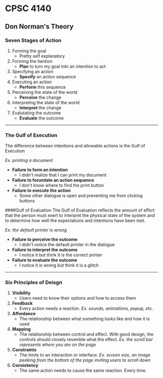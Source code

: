 # CPSC 4140

## Don Norman's Theory

### Seven Stages of Action
1. Forming the goal
    - Pretty self explanatory
1. Forming the itention
    - **Plan** to turn my goal into an intention to act
1. Specifying an action
    - **Specify** an action sequence
1. Executing an action
    - **Perform** this sequence
1. Perceiving the state of the world
    - **Perceive** the change
1. Interpreting the state of the world
    - **Interpret** the change
1. Evalutating the outcome
    - **Evaluate** the outcome

***

### The Gulf of Execution
The difference between intentions and allowable actions is the Gulf of Execution

*Ex. printing a document*
- **Failure to form an intention**
    - I didn't realize that I can print my document
- **Failure to forumlate an action sequence**
    - I don't know where to find the print button
- **Failure to execute the action**
    - Some other dialogue is open and preventing me from clicking buttons

####Gulf of Evaluation
The Gulf of Evaluation reflects the amount of effort that the person must exert to interpret the physical state of the system and to determine how well the expectations and intentions have been met.

*Ex. the default printer is wrong*
- **Failure to perceive the outcome**
    - I didn't notice the default printer in the dialogue
- **Failure to interpret the outcome**
    - I notice it but think it is the correct printer
- **Failure to evaluate the outcome**
    - I notice it is wrong but think it is a glitch

***

### Six Principles of Deisgn
1. **Visibility**
    - Users need to know their options and how to access them
1. **Feedback**
    - Every action needs a reaction. *Ex. sounds, animations, popup, etc.*
1. **Affordance**
    - The relationship between what something looks like and how it is used
1. **Mapping**
    - The relationship between control and effect. With good design, the controls should closely resemble what the effect. *Ex. the scroll bar represents where you are on the page*
1. **Constraints**
    - The limits to an interaction or interface. *Ex. screen size, an image peeking from the bottom of the page inviting users to scroll down*
1. **Consistency**
    - The same action needs to cause the same reaction. Every time. 

